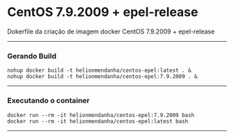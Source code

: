 # CentOS 7.9.2009 + epel-release
Dokerfile da criação de imagem docker CentOS 7.9.2009 + epel-release

*********
### Gerando Build
```
nohup docker build -t helionmendanha/centos-epel:latest . &
nohup docker build -t helionmendanha/centos-epel:7.9.2009 . &
```

*********
### Executando o container
```
docker run --rm -it helionmendanha/centos-epel:7.9.2009 bash
docker run --rm -it helionmendanha/centos-epel:latest bash
```
*********